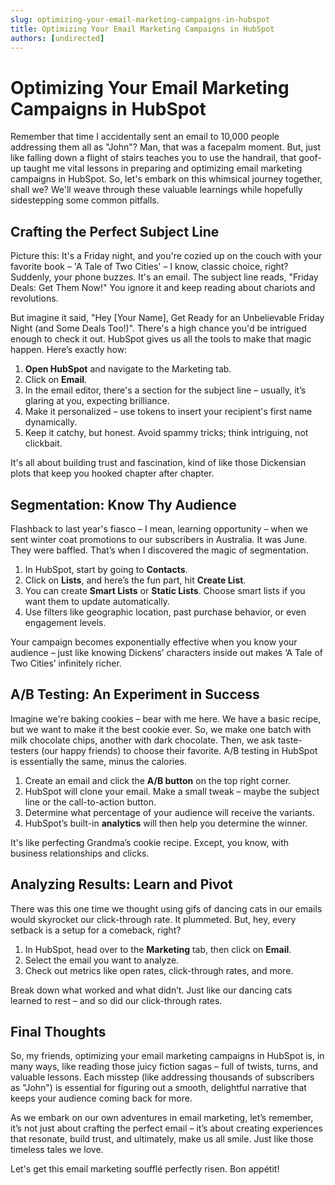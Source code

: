```yaml
---
slug: optimizing-your-email-marketing-campaigns-in-hubspot
title: Optimizing Your Email Marketing Campaigns in HubSpot
authors: [undirected]
---
```


# Optimizing Your Email Marketing Campaigns in HubSpot

Remember that time I accidentally sent an email to 10,000 people addressing them all as "John"? Man, that was a facepalm moment. But, just like falling down a flight of stairs teaches you to use the handrail, that goof-up taught me vital lessons in preparing and optimizing email marketing campaigns in HubSpot. So, let's embark on this whimsical journey together, shall we? We'll weave through these valuable learnings while hopefully sidestepping some common pitfalls.

## **Crafting the Perfect Subject Line** 

Picture this: It's a Friday night, and you're cozied up on the couch with your favorite book – 'A Tale of Two Cities' – I know, classic choice, right? Suddenly, your phone buzzes. It's an email. The subject line reads, "Friday Deals: Get Them Now!" You ignore it and keep reading about chariots and revolutions. 

But imagine it said, "Hey [Your Name], Get Ready for an Unbelievable Friday Night (and Some Deals Too!)". There's a high chance you'd be intrigued enough to check it out. HubSpot gives us all the tools to make that magic happen. Here’s exactly how:

1. **Open HubSpot** and navigate to the Marketing tab.
2. Click on **Email**. 
3. In the email editor, there's a section for the subject line – usually, it’s glaring at you, expecting brilliance.
4. Make it personalized – use tokens to insert your recipient's first name dynamically.
5. Keep it catchy, but honest. Avoid spammy tricks; think intriguing, not clickbait.

It's all about building trust and fascination, kind of like those Dickensian plots that keep you hooked chapter after chapter.

## **Segmentation: Know Thy Audience**

Flashback to last year's fiasco – I mean, learning opportunity – when we sent winter coat promotions to our subscribers in Australia. It was June. They were baffled. That’s when I discovered the magic of segmentation.

1. In HubSpot, start by going to **Contacts**.
2. Click on **Lists**, and here’s the fun part, hit **Create List**.
3. You can create **Smart Lists** or **Static Lists**. Choose smart lists if you want them to update automatically.
4. Use filters like geographic location, past purchase behavior, or even engagement levels.

Your campaign becomes exponentially effective when you know your audience – just like knowing Dickens’ characters inside out makes ‘A Tale of Two Cities’ infinitely richer.

## **A/B Testing: An Experiment in Success**

Imagine we're baking cookies – bear with me here. We have a basic recipe, but we want to make it the best cookie ever. So, we make one batch with milk chocolate chips, another with dark chocolate. Then, we ask taste-testers (our happy friends) to choose their favorite. A/B testing in HubSpot is essentially the same, minus the calories.

1. Create an email and click the **A/B button** on the top right corner.
2. HubSpot will clone your email. Make a small tweak – maybe the subject line or the call-to-action button.
3. Determine what percentage of your audience will receive the variants.
4. HubSpot’s built-in **analytics** will then help you determine the winner.

It's like perfecting Grandma’s cookie recipe. Except, you know, with business relationships and clicks.

## **Analyzing Results: Learn and Pivot**

There was this one time we thought using gifs of dancing cats in our emails would skyrocket our click-through rate. It plummeted. But, hey, every setback is a setup for a comeback, right?

1. In HubSpot, head over to the **Marketing** tab, then click on **Email**.
2. Select the email you want to analyze.
3. Check out metrics like open rates, click-through rates, and more.

Break down what worked and what didn’t. Just like our dancing cats learned to rest – and so did our click-through rates.

## **Final Thoughts**

So, my friends, optimizing your email marketing campaigns in HubSpot is, in many ways, like reading those juicy fiction sagas – full of twists, turns, and valuable lessons. Each misstep (like addressing thousands of subscribers as "John") is essential for figuring out a smooth, delightful narrative that keeps your audience coming back for more.

As we embark on our own adventures in email marketing, let’s remember, it’s not just about crafting the perfect email – it’s about creating experiences that resonate, build trust, and ultimately, make us all smile. Just like those timeless tales we love. 

Let's get this email marketing soufflé perfectly risen. Bon appétit!